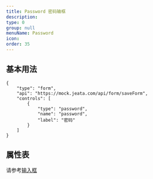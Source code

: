 ```yaml
---
title: Password 密码输框
description:
type: 0
group: null
menuName: Password
icon:
order: 35
---
```


## 基本用法

```schema: scope="body"
{
    "type": "form",
    "api": "https://mock.jeata.com/api/form/saveForm",
    "controls": [
        {
            "type": "password",
            "name": "password",
            "label": "密码"
        }
    ]
}
```

## 属性表

请参考[输入框](./text)
